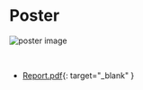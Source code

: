 # Poster

![poster image](img/idec_ouc_poster.png)

</br>

- [Report.pdf](files/idec_ouc_poster.pdf){: target="_blank" }